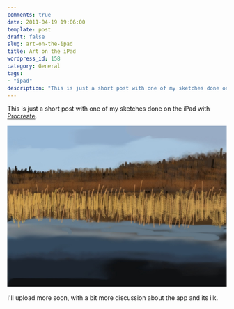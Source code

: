 ```yaml
---
comments: true
date: 2011-04-19 19:06:00
template: post
draft: false
slug: art-on-the-ipad
title: Art on the iPad
wordpress_id: 158
category: General
tags:
- "ipad"
description: "This is just a short post with one of my sketches done on the iPad"
---
```


This is just a short post with one of my sketches done on the iPad with [Procreate](http://www.savageinteractive.com.au/Procreate/).

![One of the first iPad sketches I made](/wp-content/uploads/2011/04/photo.jpg)

I'll upload more soon, with a bit more discussion about the app and its ilk.
